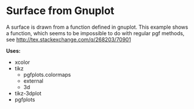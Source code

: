 Surface from Gnuplot
====================

A surface is drawn from a function defined in gnuplot.
This example shows a function, which seems to be impossible
to do with regular pgf methods, see http://tex.stackexchange.com/q/268203/70901

**Uses:**
- xcolor
- tikz
  - pgfplots.colormaps
  - external
  - 3d
- tikz-3dplot
- pgfplots